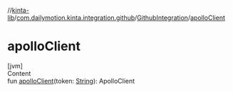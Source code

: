 //[kinta-lib](../../../index.md)/[com.dailymotion.kinta.integration.github](../index.md)/[GithubIntegration](index.md)/[apolloClient](apollo-client.md)



# apolloClient  
[jvm]  
Content  
fun [apolloClient](apollo-client.md)(token: [String](https://kotlinlang.org/api/latest/jvm/stdlib/kotlin/-string/index.html)): ApolloClient  



